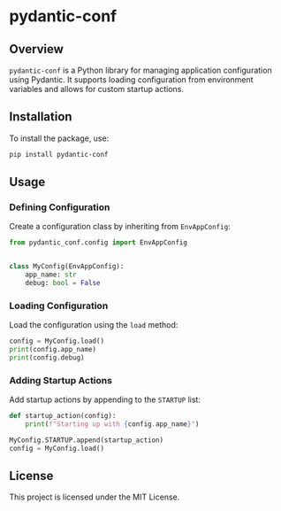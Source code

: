 # pydantic-conf

## Overview

`pydantic-conf` is a Python library for managing application configuration using Pydantic. It supports 
loading configuration from environment variables and allows for custom startup actions.

## Installation

To install the package, use:

```sh
pip install pydantic-conf
```

## Usage

### Defining Configuration

Create a configuration class by inheriting from `EnvAppConfig`:

```python
from pydantic_conf.config import EnvAppConfig


class MyConfig(EnvAppConfig):
    app_name: str
    debug: bool = False
```

### Loading Configuration

Load the configuration using the `load` method:

```python
config = MyConfig.load()
print(config.app_name)
print(config.debug)
```

### Adding Startup Actions

Add startup actions by appending to the `STARTUP` list:

```python
def startup_action(config):
    print(f"Starting up with {config.app_name}")

MyConfig.STARTUP.append(startup_action)
config = MyConfig.load()
```

## License

This project is licensed under the MIT License.

